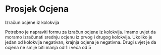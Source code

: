 # Prosjek Ocjena

Izračun ocjene iz kolokvija

Potrebno je napraviti formu za izračun ocjene iz kolokvija. Imamo uvjet da moramo izračunati srednju ocjenu iz prvog i drugog kolokvija. Ukoliko je jedan od kolokvija negativan, krajnja ocjena je negativna. Drugi uvjet je da ocjena ne smije biti manja od 1 i veća od 5